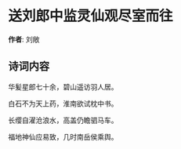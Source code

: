 # 送刘郎中监灵仙观尽室而往

**作者**: 刘敞

## 诗词内容

华髪星郎七十余，碧山遥访羽人居。

白石不为天上药，淮南欲试枕中书。

长缨自濯沧浪水，高盖仍瞻驷马车。

福地神仙应易致，几时南岳侯乘舆。

